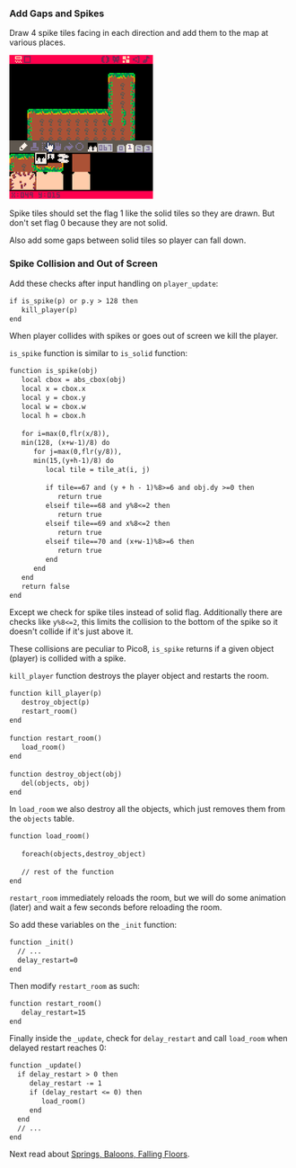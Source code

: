### Add Gaps and Spikes

Draw 4 spike tiles facing in each direction and add them to the map at various places.

![add spikes](pre_add_spikes.gif)

Spike tiles should set the flag 1 like the solid tiles so they are drawn. But don't set flag 0 because they are not solid.

Also add some gaps between solid tiles so player can fall down.

### Spike Collision and Out of Screen

Add these checks after input handling on `player_update`:

    if is_spike(p) or p.y > 128 then
       kill_player(p)
    end

When player collides with spikes or goes out of screen we kill the player.

`is_spike` function is similar to `is_solid` function:

    function is_spike(obj)
       local cbox = abs_cbox(obj)
       local x = cbox.x
       local y = cbox.y
       local w = cbox.w
       local h = cbox.h

       for i=max(0,flr(x/8)),
       min(128, (x+w-1)/8) do
          for j=max(0,flr(y/8)),
          min(15,(y+h-1)/8) do
             local tile = tile_at(i, j)

             if tile==67 and (y + h - 1)%8>=6 and obj.dy >=0 then
                return true
             elseif tile==68 and y%8<=2 then
                return true
             elseif tile==69 and x%8<=2 then
                return true
             elseif tile==70 and (x+w-1)%8>=6 then
                return true
             end
          end
       end
       return false
    end

Except we check for spike tiles instead of solid flag. Additionally there are checks like `y%8<=2`, this limits the collision to the bottom of the spike so it doesn't collide if it's just above it.

These collisions are peculiar to Pico8, `is_spike` returns if a given object (player) is collided with a spike.

`kill_player` function destroys the player object and restarts the room.

    function kill_player(p)
       destroy_object(p)
       restart_room()
    end

    function restart_room()
       load_room()
    end

    function destroy_object(obj)
       del(objects, obj)
    end


In `load_room` we also destroy all the objects, which just removes them from the `objects` table.

    function load_room()

       foreach(objects,destroy_object)

       // rest of the function
    end

`restart_room` immediately reloads the room, but we will do some animation (later) and wait a few seconds before reloading the room. 

So add these variables on the `_init` function:

    function _init()
      // ...
      delay_restart=0
    end

Then modify `restart_room` as such:

    function restart_room()
       delay_restart=15
    end

Finally inside the `_update`, check for `delay_restart` and call `load_room` when delayed restart reaches 0:

    function _update()
      if delay_restart > 0 then
         delay_restart -= 1
         if (delay_restart <= 0) then
            load_room()
         end
      end
      // ...
    end

Next read about [Springs, Baloons, Falling Floors](SPRINGS.md).

